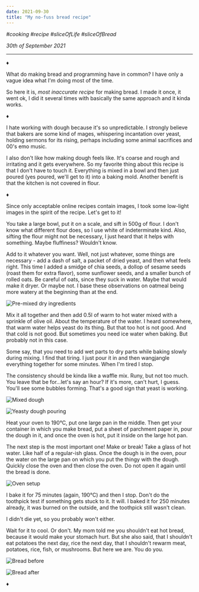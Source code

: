 ```yaml
---
date: 2021-09-30
title: "My no-fuss bread recipe"
---
```


_#cooking_ _#recipe_ _#sliceOfLife_ _#sliceOfBread_

_30th of September 2021_

---

♦

What do making bread and programming have in common? I have only a vague idea what I'm doing most of the time.

So here it is, _most inaccurate recipe_ for making bread. I made it once, it went ok, I did it several times with basically the same approach and it kinda works.

♦

I hate working with dough because it's so unpredictable. I strongly believe that bakers are some kind of mages, whispering incantation over yeast, holding sermons for its rising, perhaps including some animal sacrifices and 00's emo music.

I also don't like how making dough feels like. It's coarse and rough and irritating and it gets everywhere. So my favorite thing about this recipe is that I don't have to touch it. Everything is mixed in a bowl and then just poured (yes poured, we'll get to it) into a baking mold. Another benefit is that the kitchen is not covered in flour.

♦

Since only acceptable online recipes contain images, I took some low-light images in the spirit of the recipe. Let's get to it!

You take a large bowl, put it on a scale, and sift in 500g of flour. I don't know what different flour does, so I use white of indeterminate kind. Also, sifting the flour might not be necessary, I just heard that it helps with something. Maybe fluffiness? Wouldn't know.

Add to it whatever you want. Well, not just whatever, some things are necessary - add a dash of salt, a packet of dried yeast, and then what feels right. This time I added a smidge of chia seeds, a dollop of sesame seeds (roast them for extra flavor), some sunflower seeds, and a smaller bunch of rolled oats. Be careful of oats, since they suck in water. Maybe that would make it dryer. Or maybe not. I base these observations on oatmeal being more watery at the beginning than at the end.

![Pre-mixed dry ingredients](/bread-first.jpg)

Mix it all together and then add 0.5l of warm to hot water mixed with a sprinkle of olive oil. About the temperature of the water. I heard somewhere, that warm water helps yeast do its thing. But that too hot is not good. And that cold is not good. But sometimes you need ice water when baking. But probably not in this case.

Some say, that you need to add wet parts to dry parts while baking slowly during mixing. I find that tiring. I just pour it in and then wangjangle everything together for some minutes. When I'm tired I stop.

The consistency should be kinda like a waffle mix. Runy, but not too much. You leave that be for...let's say an hour? If it's more, can't hurt, I guess. You'll see some bubbles forming. That's a good sign that yeast is working.

![Mixed dough](/bread-second.jpg)

![Yeasty dough pouring](/bread-third.jpg)

Heat your oven to 190°C, put one large pan in the middle. Then get your container in which you make bread, put a sheet of parchment paper in, pour the dough in it, and once the oven is hot, put it inside on the large hot pan.

The next step is the most important one! Make or break! Take a glass of hot water. Like half of a regular-ish glass. Once the dough is in the oven, pour the water on the large pan on which you put the thingy with the dough. Quickly close the oven and then close the oven. Do not open it again until the bread is done.

![Oven setup](/bread-fourth.jpg)

I bake it for 75 minutes (again, 190°C) and then I stop. Don't do the toothpick test if something gets stuck to it. It will. I baked it for 250 minutes already, it was burned on the outside, and the toothpick still wasn't clean.

I didn't die yet, so you probably won't either.

Wait for it to cool. Or don't. My mom told me you shouldn't eat hot bread, because it would make your stomach hurt. But she also said, that I shouldn't eat potatoes the next day, rice the next day, that I shouldn't rewarm meat, potatoes, rice, fish, or mushrooms. But here we are. You do you.

![Bread before](/bread-fifth.jpg)

![Bread after](/bread-sixth.jpg)

♦
